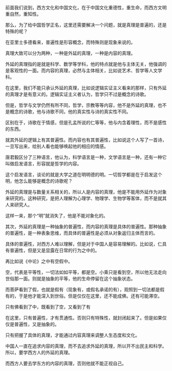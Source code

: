 <p data-pid="1vjv4irO">前面我们说到，西方文化和中国文化，在于中国文化重德性，重生命，而西方文明重自然，重知性。</p><p data-pid="4lF5yYQo">那么，为了给中国哲学正名，这里还需要解决一个问题，就是真理是普遍的，还是特殊的呢？</p><p data-pid="kYMs2SF9">在亚里士多德看来，普遍性是形容概念，而特殊则是现象来说的。</p><p data-pid="nKTucg_p">真理大致可以分为两种，一种是外延的真理，一种是内容的真理。</p><p data-pid="zpJp5fgn">外延的真理指的是就是科学、数学等学科，他的特点就是他与主体无关，他强调的是客观性的一面。而内容的真理，必然与主体相关，比如说艺术、哲学等人文学科。</p><p data-pid="CJOja8lV">在这里，我们不能只承认外延的真理，比如说逻辑实证主义看来的那样，只有外延的真理才是有意义的。逻辑实证主义者认为，哲学只不过是概念的诗歌。</p><p data-pid="0679ep2x">但是，哲学与文学仍然有所不同，哲学，宗教等等内容，他不是外延的真理，也不是概念的诗歌，他与诗歌不同，他的真实性与诗的真实性不同。</p><p data-pid="9HB3h_4f">区别在于，诗歌在于情感，但是孔孟所说的仁等等，他与内含着理性，而不是感性的东西。</p><p data-pid="WnVBOjlF">就其外延的逻辑上有其普遍性。而内容也有其普遍性，比如说这个人写了一首诗，一旦写出来，给别人看也能够唤起他的相应的情感。</p><p data-pid="6dLYwmxq">唐君毅区分了三种语言，他认为，科学语言是一种，文学语言是一种，还有一种它叫做启发语言，形容就是哲学的内容。</p><p data-pid="TN_wvxVb">这个启发语言，谈论的就是大学之道在明明德的明。一切哲学都是在于启发这个明，他怎么能够是概念的诗歌呢？</p><p data-pid="fJ0koN3c">外延的真理是与数量关系相关的，所以人是内容的真理，他是不能用外延作为对象来研究的。这种研究，是把人理解为心理学、物理学、生物学等客体，而不是就其人来研究人。</p><p data-pid="dcv8wC-P">这样一来，那个“明”就消失了，他是不能对象化的。</p><p data-pid="wspYQs3P">其次，外延的真理是一种抽象的普遍性，而内容的真理是具体的普遍性。那种抽象的普遍性，是一种表象思维，而具体的普遍性是必须从对象返归主体而言的。</p><p data-pid="_dsTjHQu">具体的普遍性，对西方人难以理解，但是对于中国人是容易理解的。比如说，仁具有普遍性，但是又是显露在日常的行为之中的。</p><p data-pid="6ysV1rsL">再比如说《中论》之中有空假中。</p><p data-pid="wKZMdUKp">空，代表是平等性，一切法如如平等，都是空。小乘只是看到空，所以他无法走向世俗那一面。则就是抽象的平等，他的生命停留在这个抽象状态。</p><p data-pid="RENn9KPK">而菩萨看到了假，也就是假有（现象有，或假名承诺的有），观照到一切法都是假有的，于是他才能深入到世俗。但是仅仅在这里，还不能成佛。还有可能滞空。</p><p data-pid="XcaiBLMy">只有佛看到了中，既看到了空，又看到了有</p><p data-pid="TjoWn_CH">在这里，只有普遍性，才有贯通性。否则只有特殊性，就封闭起来了。但是如果仅仅是普遍性，又是抽象的。</p><p data-pid="gz_Zx1_4">只有把握了具体的真理，才能通过内容真理来调整人生态度和文化。</p><p data-pid="17Mpf-YG">中国人一直在追求内容的真理，而不去追求外延的真理，所以开不出民主和科学。所以，要学西方人的外延的真理。</p><p data-pid="oMuxebTn">而西方人要去学东方的内容的真理，否则他就不能正视自己。</p>